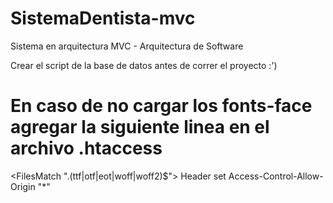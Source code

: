 # SistemaDentista-mvc
Sistema en arquitectura MVC - Arquitectura de Software

Crear el script de la base de datos antes de correr el proyecto :')

# En caso de no cargar los fonts-face agregar la siguiente linea en el archivo .htaccess

<FilesMatch "\.(ttf|otf|eot|woff|woff2)$">
  <IfModule mod_headers.c>
    Header set Access-Control-Allow-Origin "*"
  </IfModule>
</FilesMatch>
